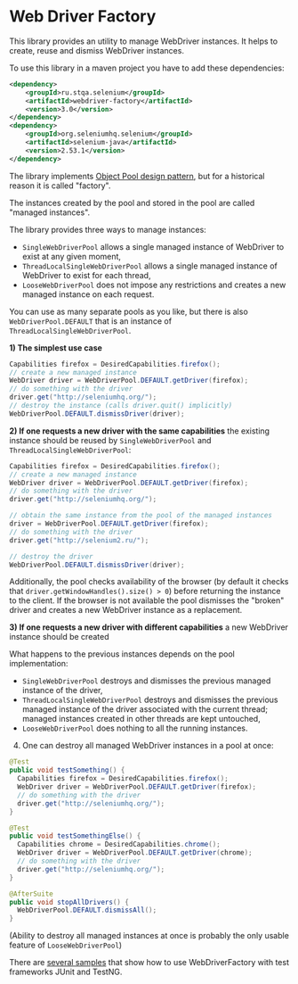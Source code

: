 Web Driver Factory
====================

This library provides an utility to manage WebDriver instances. It helps to create, reuse and dismiss WebDriver instances.

To use this library in a maven project you have to add these dependencies:

```xml
<dependency>
    <groupId>ru.stqa.selenium</groupId>
    <artifactId>webdriver-factory</artifactId>
    <version>3.0</version>
</dependency>
<dependency>
    <groupId>org.seleniumhq.selenium</groupId>
    <artifactId>selenium-java</artifactId>
    <version>2.53.1</version>
</dependency>
```

The library implements [Object Pool design pattern](http://sourcemaking.com/design_patterns/object_pool), but for a historical reason it is called "factory".

The instances created by the pool and stored in the pool are called "managed instances".

The library provides three ways to manage instances:
* `SingleWebDriverPool` allows a single managed instance of WebDriver to exist at any given moment,
* `ThreadLocalSingleWebDriverPool` allows a single managed instance of WebDriver to exist for each thread,
* `LooseWebDriverPool` does not impose any restrictions and creates a new managed instance on each request.

You can use as many separate pools as you like, but there is also `WebDriverPool.DEFAULT` that is an instance of `ThreadLocalSingleWebDriverPool`.

**1) The simplest use case**

```java
Capabilities firefox = DesiredCapabilities.firefox();
// create a new managed instance
WebDriver driver = WebDriverPool.DEFAULT.getDriver(firefox);
// do something with the driver
driver.get("http://seleniumhq.org/");
// destroy the instance (calls driver.quit() implicitly)
WebDriverPool.DEFAULT.dismissDriver(driver);
```

**2) If one requests a new driver with the same capabilities** the existing instance should be reused by `SingleWebDriverPool` and `ThreadLocalSingleWebDriverPool`:

```java
Capabilities firefox = DesiredCapabilities.firefox();
// create a new managed instance
WebDriver driver = WebDriverPool.DEFAULT.getDriver(firefox);
// do something with the driver
driver.get("http://seleniumhq.org/");

// obtain the same instance from the pool of the managed instances
driver = WebDriverPool.DEFAULT.getDriver(firefox);
// do something with the driver
driver.get("http://selenium2.ru/");

// destroy the driver
WebDriverPool.DEFAULT.dismissDriver(driver);
```

Additionally, the pool checks availability of the browser (by default it checks that `driver.getWindowHandles().size() > 0`) before returning the instance to the client. If the browser is not available the pool dismisses the "broken" driver and creates a new WebDriver instance as a replacement. 

**3) If one requests a new driver with different capabilities** a new WebDriver instance should be created 

What happens to the previous instances depends on the pool implementation:
* `SingleWebDriverPool` destroys and dismisses the previous managed instance of the driver,
* `ThreadLocalSingleWebDriverPool` destroys and dismisses the previous managed instance of the driver associated with the current thread; managed instances created in other threads are kept untouched,
* `LooseWebDriverPool` does nothing to all the running instances.

4) One can destroy all managed WebDriver instances in a pool at once:

```java
@Test
public void testSomething() {
  Capabilities firefox = DesiredCapabilities.firefox();
  WebDriver driver = WebDriverPool.DEFAULT.getDriver(firefox);
  // do something with the driver
  driver.get("http://seleniumhq.org/");
}

@Test
public void testSomethingElse() {
  Capabilities chrome = DesiredCapabilities.chrome();
  WebDriver driver = WebDriverPool.DEFAULT.getDriver(chrome);
  // do something with the driver
  driver.get("http://seleniumhq.org/");
}

@AfterSuite
public void stopAllDrivers() {
  WebDriverPool.DEFAULT.dismissAll();
}
```

(Ability to destroy all managed instances at once is probably the only usable feature of `LooseWebDriverPool`)

There are [several samples](https://github.com/barancev/webdriver-factory-samples/tree/master/src/test/java/ru/stqa/selenium/factory/samples) that show how to use WebDriverFactory with test frameworks JUnit and TestNG.
